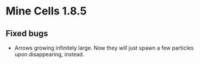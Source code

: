 # Mine Cells 1.8.5

## Fixed bugs

- Arrows growing infinitely large. Now they will just spawn a few particles upon disappearing, instead.
